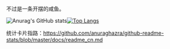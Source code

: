 不过是一条开摆的咸鱼。

![Anurag's GitHub stats](https://github-readme-stats.vercel.app/api?username=404NotFound0229&show_icons=true&theme=synthwave)[![Top Langs](https://github-readme-stats.vercel.app/api/top-langs/?username=404NotFound0229&layout=compact)](https://github.com/anuraghazra/github-readme-stats)

统计卡片指路：https://github.com/anuraghazra/github-readme-stats/blob/master/docs/readme_cn.md


<!---
404NotFound0229/404NotFound0229 is a ✨ special ✨ repository because its `README.md` (this file) appears on your GitHub profile.
You can click the Preview link to take a look at your changes.
--->
